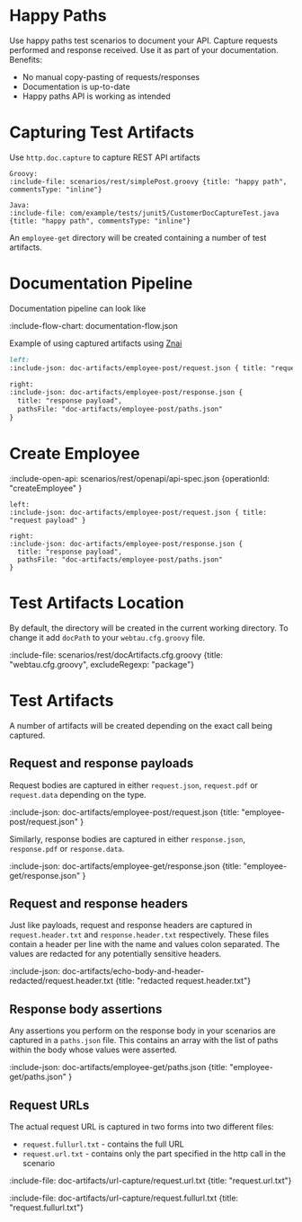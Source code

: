 # Happy Paths

Use happy paths test scenarios to document your API. Capture requests performed and response received. Use it as part of your documentation.
Benefits:
* No manual copy-pasting of requests/responses
* Documentation is up-to-date
* Happy paths API is working as intended

# Capturing Test Artifacts

Use `http.doc.capture` to capture REST API artifacts 

```tabs
Groovy:
:include-file: scenarios/rest/simplePost.groovy {title: "happy path", commentsType: "inline"}

Java:
:include-file: com/example/tests/junit5/CustomerDocCaptureTest.java {title: "happy path", commentsType: "inline"}
```

An `employee-get` directory will be created containing a number of test artifacts.

# Documentation Pipeline

Documentation pipeline can look like

:include-flow-chart: documentation-flow.json

Example of using captured artifacts using [Znai](https://github.com/testingisdocumenting/znai)

`````markdown {title: "znai example"}
left: 
:include-json: doc-artifacts/employee-post/request.json { title: "request payload" }

right: 
:include-json: doc-artifacts/employee-post/response.json { 
  title: "response payload", 
  pathsFile: "doc-artifacts/employee-post/paths.json" 
}
`````

# Create Employee

:include-open-api: scenarios/rest/openapi/api-spec.json {operationId: "createEmployee" }

```columns
left: 
:include-json: doc-artifacts/employee-post/request.json { title: "request payload" }

right: 
:include-json: doc-artifacts/employee-post/response.json { 
  title: "response payload", 
  pathsFile: "doc-artifacts/employee-post/paths.json" 
}
```

# Test Artifacts Location

By default, the directory will be created in the current working directory.
To change it add `docPath` to your `webtau.cfg.groovy` file.

:include-file: scenarios/rest/docArtifacts.cfg.groovy {title: "webtau.cfg.groovy", excludeRegexp: "package"}

# Test Artifacts

A number of artifacts will be created depending on the exact call being captured.

## Request and response payloads

Request bodies are captured in either `request.json`, `request.pdf` or `request.data` depending on the type. 

:include-json: doc-artifacts/employee-post/request.json {title: "employee-post/request.json" }

Similarly, response bodies are captured in either `response.json`, `response.pdf` or `response.data`.

:include-json: doc-artifacts/employee-get/response.json {title: "employee-get/response.json" }

## Request and response headers

Just like payloads, request and response headers are captured in `request.header.txt` and `response.header.txt`
respectively. These files contain a header per line with the name and values colon separated.  The values
are redacted for any potentially sensitive headers.

:include-json: doc-artifacts/echo-body-and-header-redacted/request.header.txt {title: "redacted request.header.txt"}

## Response body assertions

Any assertions you perform on the response body in your scenarios are captured in a `paths.json` file.  This
contains an array with the list of paths within the body whose values were asserted.

:include-json: doc-artifacts/employee-get/paths.json {title: "employee-get/paths.json" }

## Request URLs

The actual request URL is captured in two forms into two different files:
* `request.fullurl.txt` - contains the full URL
* `request.url.txt` - contains only the part specified in the http call in the scenario

:include-file: doc-artifacts/url-capture/request.url.txt {title: "request.url.txt"}

:include-file: doc-artifacts/url-capture/request.fullurl.txt {title: "request.fullurl.txt"}
